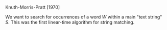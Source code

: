 Knuth-Morris-Pratt [1970]

We want to search for occurrences of a word $W$ within a main "text string" $S$. This was the first linear-time algorithm for string matching.